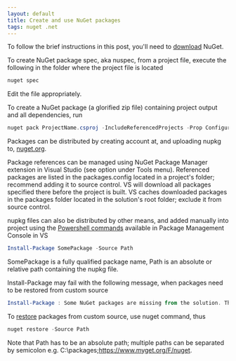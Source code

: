 ```yaml
---
layout: default
title: Create and use NuGet packages
tags: nuget .net
---
```


To follow the brief instructions in this post, you'll need to [download](https://dist.nuget.org/index.html) NuGet.

To create NuGet package spec, aka nuspec, from a project file, execute the following in the folder where the project file is located

```powershell
nuget spec
```

Edit the file appropriately.

To create a NuGet package (a glorified zip file) containing project output and all dependencies, run

```powershell
nuget pack ProjectName.csproj -IncludeReferencedProjects -Prop Configuration=Release -Prop Platform=AnyCPU
```

Packages can be distributed by creating account at, and uploading nupkg to, [nuget.org](https://www.nuget.org/packages/manage/upload).

Package references can be managed using NuGet Package Manager extension in Visual Studio (see option under Tools menu). Referenced packages are listed in the packages.config located in a project's folder; recommend adding it to source control. VS will download all packages specified there before the project is built. VS caches downloaded packages in the packages folder located in the solution's root folder; exclude it from source control.

nupkg files can also be distributed by other means, and added manually into project using the [Powershell commands](https://docs.nuget.org/ndocs/tools/powershell-reference) available in Package Management Console in VS

```powershell
Install-Package SomePackage -Source Path
```

SomePackage is a fully qualified package name, Path is an absolute or relative path containing the nupkg file.

Install-Package may fail with the following message, when packages need to be restored from custom source

```powershell
Install-Package : Some NuGet packages are missing from the solution. The packages need to be restored in order to build the dependency graph. Restore the packages before performing any operations.
```

To [restore](https://docs.nuget.org/consume/command-line-reference#restore-command) packages from custom source, use nuget command, thus

```powershell
nuget restore -Source Path
```

Note that Path has to be an absolute path; multiple paths can be separated by semicolon e.g. C:\packages;https://www.myget.org/F/nuget.
